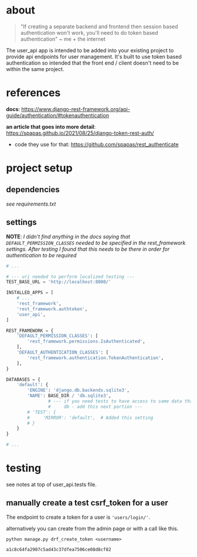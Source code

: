 # about

> "If creating a separate backend and frontend then session based authentication won't work, you'll need to do token based authentication" ~ me + the internet

The user_api app is intended to be added into your existing project to provide api endpoints for user management.  It's built to use token based authentication so intended that the front end / client doesn't need to be within the same project.

# references

**docs**: https://www.django-rest-framework.org/api-guide/authentication/#tokenauthentication

**an article that goes into more detail**: https://spapas.github.io/2021/08/25/django-token-rest-auth/

- code they use for that: https://github.com/spapas/rest_authenticate

# project setup

## dependencies

_see requirements.txt_
	
## settings

**NOTE**: _I didn't find anything in the docs saying that `DEFAULT_PERMISSION_CLASSES` needed to be specified in the rest_framework settings.  After testing I found that this needs to be there in order for authentication to be required_

```python
# ...

# --- uri needed to perform localized testing ---
TEST_BASE_URL = 'http://localhost:8000/'

INSTALLED_APPS = [
	# ...
	'rest_framework',
	'rest_framework.authtoken',
	'user_api',
]

REST_FRAMEWORK = {
    'DEFAULT_PERMISSION_CLASSES': [
        'rest_framework.permissions.IsAuthenticated',
    ],
    'DEFAULT_AUTHENTICATION_CLASSES': [
        'rest_framework.authentication.TokenAuthentication',
    ],
}

DATABASES = {
    'default': {
        'ENGINE': 'django.db.backends.sqlite3',
        'NAME': BASE_DIR / 'db.sqlite3',
				# --- if you need tests to have access to same data that's already in
				#     db - add this next portion ---
        # 'TEST': {
        #     'MIRROR': 'default',  # Added this setting
        # }
    }
}

# ...

```

# testing

see notes at top of user_api.tests file.

## manually create a test csrf_token for a user

The endpoint to create a token for a user is `'users/login/'`. 

alternatively you can create from the admin page or with a call like this.

	python manage.py drf_create_token <username>
	
	a1c8c64fa2907c5ad43c37dfea7506ce08d8cf82




